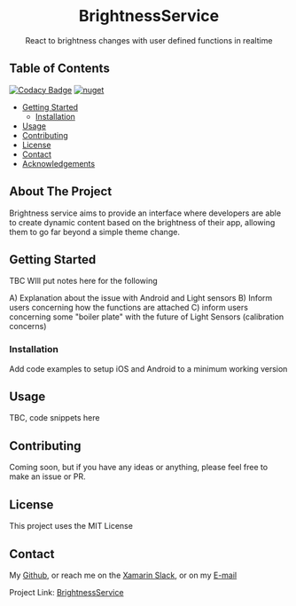 
<br />
<p align="center">
  <h1 align="center">BrightnessService</h3>
  <p align="center">
React to brightness changes with user defined functions in realtime
    <br />
  </p>
</p>



<!-- TABLE OF CONTENTS -->

## Table of Contents

[![Codacy Badge](https://app.codacy.com/project/badge/Grade/1d6fc153e83044d39daf23b3383ab8e2)](https://www.codacy.com/manual/LuckyDucko/BrightnessService?utm_source=github.com&amp;utm_medium=referral&amp;utm_content=LuckyDucko/BrightnessService&amp;utm_campaign=Badge_Grade)
[![nuget](https://img.shields.io/nuget/v/Plugin.BrightnessService.svg)](https://www.nuget.org/packages/Plugin.BrightnessService)

* [Getting Started](#getting-started)
  * [Installation](#installation)
* [Usage](#usage)
* [Contributing](#contributing)
* [License](#license)
* [Contact](#contact)
* [Acknowledgements](#acknowledgements)



<!-- ABOUT THE PROJECT -->
## About The Project

Brightness service aims to provide an interface where developers are able to create dynamic content based on the brightness of their app, 
allowing them to go far beyond a simple theme change. 



<!-- GETTING STARTED -->
## Getting Started
TBC
WIll put notes here for the following

A) Explanation about the issue with Android and Light sensors
B) Inform users concerning how the functions are attached
C) inform users concerning some "boiler plate" with the future of Light Sensors (calibration concerns)

### Installation

Add code examples to setup iOS and Android to a minimum working version


<!-- USAGE EXAMPLES -->
## Usage

TBC, code snippets here

<!-- CONTRIBUTING -->
## Contributing

Coming soon, but if you have any ideas or anything, please feel free to make an issue or PR.



<!-- LICENSE -->
## License

This project uses the MIT License



<!-- CONTACT -->
## Contact

My [Github](https://github.com/LuckyDucko),
or reach me on the [Xamarin Slack](https://xamarinchat.herokuapp.com/),
or on my [E-mail](tyson@logchecker.com.au)

Project Link: [BrightnessService](https://github.com/LuckyDucko/BrightnessService)
